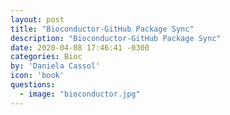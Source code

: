 ```yaml
---
layout: post
title: "Bioconductor-GitHub Package Sync"
description: "Bioconductor-GitHub Package Sync"
date: 2020-04-08 17:46:41 -0300
categories: Bioc
by: 'Daniela Cassol'
icon: 'book'
questions:
  - image: "bioconductor.jpg"
---
```


<script src="https://gist.github.com/dcassol/b8cf9ae6c1b375d88599d6edaca43c0a.js"></script>